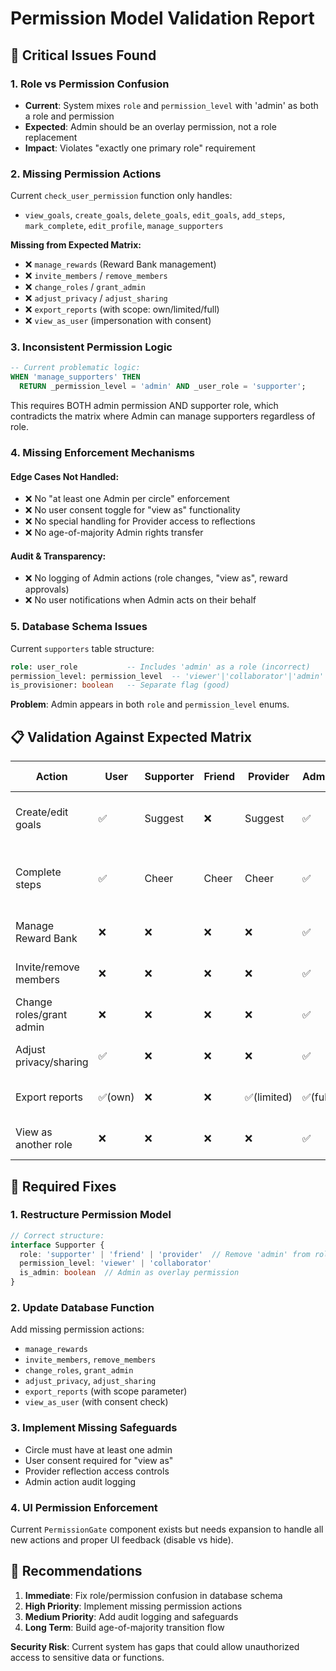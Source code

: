 # Permission Model Validation Report

## 🚨 Critical Issues Found

### 1. **Role vs Permission Confusion**
- **Current**: System mixes `role` and `permission_level` with 'admin' as both a role and permission
- **Expected**: Admin should be an overlay permission, not a role replacement
- **Impact**: Violates "exactly one primary role" requirement

### 2. **Missing Permission Actions**
Current `check_user_permission` function only handles:
- `view_goals`, `create_goals`, `delete_goals`, `edit_goals`, `add_steps`, `mark_complete`, `edit_profile`, `manage_supporters`

**Missing from Expected Matrix:**
- ❌ `manage_rewards` (Reward Bank management)
- ❌ `invite_members` / `remove_members` 
- ❌ `change_roles` / `grant_admin`
- ❌ `adjust_privacy` / `adjust_sharing`
- ❌ `export_reports` (with scope: own/limited/full)
- ❌ `view_as_user` (impersonation with consent)

### 3. **Inconsistent Permission Logic**
```sql
-- Current problematic logic:
WHEN 'manage_supporters' THEN
  RETURN _permission_level = 'admin' AND _user_role = 'supporter';
```
This requires BOTH admin permission AND supporter role, which contradicts the matrix where Admin can manage supporters regardless of role.

### 4. **Missing Enforcement Mechanisms**

#### Edge Cases Not Handled:
- ❌ No "at least one Admin per circle" enforcement
- ❌ No user consent toggle for "view as" functionality  
- ❌ No special handling for Provider access to reflections
- ❌ No age-of-majority Admin rights transfer

#### Audit & Transparency:
- ❌ No logging of Admin actions (role changes, "view as", reward approvals)
- ❌ No user notifications when Admin acts on their behalf

### 5. **Database Schema Issues**
Current `supporters` table structure:
```sql
role: user_role           -- Includes 'admin' as a role (incorrect)
permission_level: permission_level  -- 'viewer'|'collaborator'|'admin'
is_provisioner: boolean   -- Separate flag (good)
```

**Problem**: Admin appears in both `role` and `permission_level` enums.

## 📋 Validation Against Expected Matrix

| Action | User | Supporter | Friend | Provider | Admin | Current Status |
|--------|------|-----------|--------|----------|-------|----------------|
| Create/edit goals | ✅ | Suggest | ❌ | Suggest | ✅ | ⚠️ **Partial** - "suggest" not implemented |
| Complete steps | ✅ | Cheer | Cheer | Cheer | ✅ | ⚠️ **Partial** - "cheer" vs actual completion unclear |
| Manage Reward Bank | ❌ | ❌ | ❌ | ❌ | ✅ | ❌ **Missing** - action not defined |
| Invite/remove members | ❌ | ❌ | ❌ | ❌ | ✅ | ❌ **Missing** - action not defined |
| Change roles/grant admin | ❌ | ❌ | ❌ | ❌ | ✅ | ❌ **Missing** - action not defined |
| Adjust privacy/sharing | ✅ | ❌ | ❌ | ❌ | ✅ | ❌ **Missing** - action not defined |
| Export reports | ✅(own) | ❌ | ❌ | ✅(limited) | ✅(full) | ❌ **Missing** - action not defined |
| View as another role | ❌ | ❌ | ❌ | ❌ | ✅ | ❌ **Missing** - action not defined |

## 🔧 Required Fixes

### 1. **Restructure Permission Model**
```typescript
// Correct structure:
interface Supporter {
  role: 'supporter' | 'friend' | 'provider'  // Remove 'admin' from roles
  permission_level: 'viewer' | 'collaborator' 
  is_admin: boolean  // Admin as overlay permission
}
```

### 2. **Update Database Function**
Add missing permission actions:
- `manage_rewards`
- `invite_members`, `remove_members`
- `change_roles`, `grant_admin` 
- `adjust_privacy`, `adjust_sharing`
- `export_reports` (with scope parameter)
- `view_as_user` (with consent check)

### 3. **Implement Missing Safeguards**
- Circle must have at least one admin
- User consent required for "view as"
- Provider reflection access controls
- Admin action audit logging

### 4. **UI Permission Enforcement**
Current `PermissionGate` component exists but needs expansion to handle all new actions and proper UI feedback (disable vs hide).

## 🎯 Recommendations

1. **Immediate**: Fix role/permission confusion in database schema
2. **High Priority**: Implement missing permission actions 
3. **Medium Priority**: Add audit logging and safeguards
4. **Long Term**: Build age-of-majority transition flow

**Security Risk**: Current system has gaps that could allow unauthorized access to sensitive data or functions.